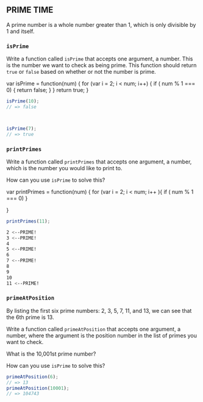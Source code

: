 ## PRIME TIME

A prime number is a whole number greater than 1, which is only divisible by 1 and itself.

### `isPrime`
Write a function called `isPrime` that accepts one argument, a number. This is the number we want to check as being prime. This function should return `true` or `false` based on whether or not the number is prime.

var isPrime = function(num) {
  for (var i = 2; i < num; i++) {
    if ( num % 1 === 0) {
      return false;
    }
  }
  return true;
}

```js
isPrime(10);
// => false



isPrime(7);
// => true
```

### `printPrimes`
Write a function called `printPrimes` that accepts one argument, a number, which is the number you would like to print to.

How can you use `isPrime` to solve this?

var printPrimes = function(num) {
  for (var i = 2; i < num; i++ ){
    if ( num % 1 === 0) 
  }

}

```js
printPrimes(11);
```
```bash
2 <--PRIME!
3 <--PRIME!
4
5 <--PRIME!
6
7 <--PRIME!
8
9
10
11 <--PRIME!
```

### `primeAtPosition`
By listing the first six prime numbers: 2, 3, 5, 7, 11, and 13, we can see that the 6th prime is 13.

Write a function called `primeAtPosition` that accepts one argument, a number, where the argument is the position number in the list of primes you want to check.

What is the 10,001st prime number?

How can you use `isPrime` to solve this?

```js
primeAtPosition(6);
// => 13
primeAtPosition(10001);
// => 104743
```
